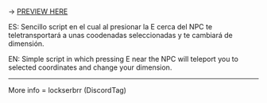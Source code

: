 -> [PREVIEW HERE](https://streamable.com/2lndg0) 

ES: Sencillo script en el cual al presionar la E cerca del NPC te teletransportará a unas coodenadas seleccionadas y te cambiará de dimensión.

EN: Simple script in which pressing E near the NPC will teleport you to selected coordinates and change your dimension.

------------------------------------
More info = lockserbrr (DiscordTag)
